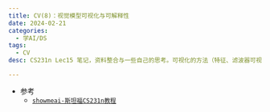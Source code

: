 ```yaml
---
title: CV(8)：视觉模型可视化与可解释性
date: 2024-02-21
categories:
  - 学AI/DS
tags:
  - CV
desc: CS231n Lec15 笔记，资料整合与一些自己的思考。可视化的方法（特征、滤波器可视化），一些应用，如DeepDream、图像神经风格迁移（特征反演 + 纹理生成）等。

---
```


- 参考
    - <a href="https://www.showmeai.tech/article-detail/260">`showmeai-斯坦福CS231n教程`</a>

